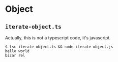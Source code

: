 # Object

## `iterate-object.ts`

Actually, this is not a typescript code, it's javascript.

```
$ tsc iterate-object.ts && node iterate-object.js
hello world
bizar rel
```

